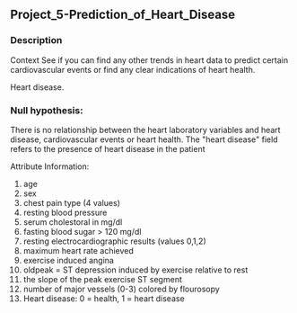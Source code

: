 ## Project_5-Prediction_of_Heart_Disease
### Description
Context
See if you can find any other trends in heart data to predict certain cardiovascular events or find any clear indications of heart health.

Heart disease.
### Null hypothesis:
There is no relationship between the heart laboratory variables and heart disease, cardiovascular events or heart health.
The "heart disease" field refers to the presence of heart disease in the patient

Attribute Information:
1.	age
2.	sex
3.	chest pain type (4 values)
4.	resting blood pressure
5.	serum cholestoral in mg/dl
6.	fasting blood sugar > 120 mg/dl
7.	resting electrocardiographic results (values 0,1,2)
8.	maximum heart rate achieved
9.	exercise induced angina
10.	oldpeak = ST depression induced by exercise relative to rest
11.	the slope of the peak exercise ST segment
12.	number of major vessels (0-3) colored by flourosopy
13.	Heart disease: 0 = health, 1 = heart disease


